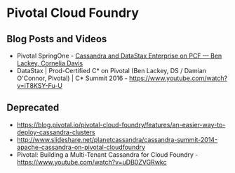 # Pivotal Cloud Foundry

## Blog Posts and Videos
* Pivotal SpringOne - [Cassandra and DataStax Enterprise on PCF — Ben Lackey, Cornelia Davis](https://www.youtube.com/watch?v=klZFAgTObK0)
* DataStax | Prod-Certified C* on Pivotal (Ben Lackey, DS / Damian O'Connor, Pivotal) | C* Summit 2016 - https://www.youtube.com/watch?v=iT8KSY-Fu-U

## Deprecated
* https://blog.pivotal.io/pivotal-cloud-foundry/features/an-easier-way-to-deploy-cassandra-clusters
* http://www.slideshare.net/planetcassandra/cassandra-summit-2014-apache-cassandra-on-pivotal-cloudfoundry
* Pivotal: Building a Multi-Tenant Cassandra for Cloud Foundry - https://www.youtube.com/watch?v=uDB0ZVGRwkc
